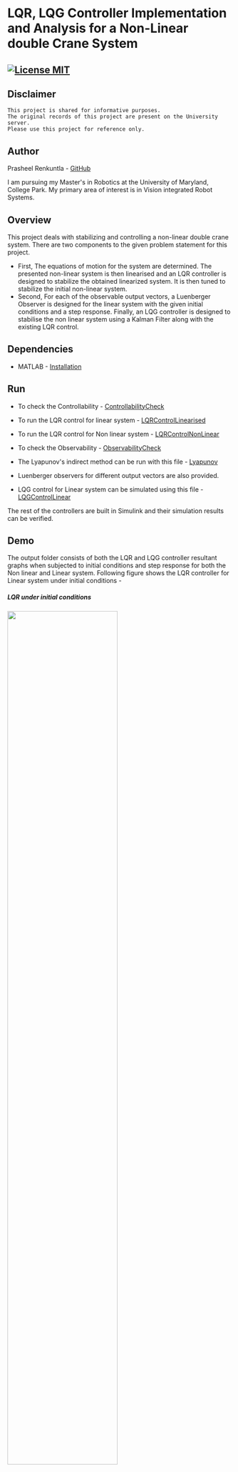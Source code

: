 # LQR, LQG Controller Implementation and Analysis for a Non-Linear double Crane System
[![License MIT](https://img.shields.io/badge/License-MIT-brightgreen.svg)](https://github.com/Prasheel24/two-load-crane/blob/master/License)
---
## Disclaimer
```
This project is shared for informative purposes. 
The original records of this project are present on the University server.
Please use this project for reference only.
```
## Author
Prasheel Renkuntla - [GitHub](https://github.com/Prasheel24)

I am pursuing my Master's in Robotics at the University of Maryland, College Park. My primary area of interest is in Vision integrated Robot Systems.

## Overview

This project deals with stabilizing and controlling a non-linear double crane system. There are two components to the given problem statement for this project. 
* First, The equations of motion for the system are determined. The presented non-linear system is then linearised and an LQR controller is designed to stabilize the obtained linearized system. It is then tuned to stabilize the initial non-linear system.
* Second, For each of the observable output vectors, a Luenberger Observer is designed for the linear system with the given initial conditions and a step response. Finally, an LQG controller is designed to stabilise the non linear system using a Kalman Filter along with the existing LQR control.

## Dependencies

* MATLAB - [Installation](https://www.mathworks.com/downloads/)

## Run
* To check the Controllability - [ControllabilityCheck](https://github.com/Prasheel24/two-load-crane/blob/master/code/ControllabilityCheck.m)

* To run the LQR control for linear system - [LQRControlLinearised](https://github.com/Prasheel24/two-load-crane/blob/master/code/LQRControlLinearised.m)
* To run the LQR control for Non linear system - [LQRControlNonLinear](https://github.com/Prasheel24/two-load-crane/blob/master/code/LQRControlNonLinear.m)

* To check the Observability - [ObservabilityCheck](https://github.com/Prasheel24/two-load-crane/blob/master/code/ObservabilityCheck.m)

* The Lyapunov's indirect method can be run with this file - [Lyapunov](https://github.com/Prasheel24/two-load-crane/blob/master/code/LyapunovIndirectMethod.m)

* Luenberger observers for different output vectors are also provided.

* LQG control for Linear system can be simulated using this file - [LQGControlLinear](https://github.com/Prasheel24/two-load-crane/blob/master/code/LQGControlLinear.m)

The rest of the controllers are built in Simulink and their simulation results can be verified.

## Demo
The output folder consists of both the LQR and LQG controller resultant graphs when subjected to initial conditions and step response for both the Non linear and Linear system. Following figure shows the LQR controller for Linear system under initial conditions - 
<p align="center">
<h5>LQR under initial conditions</h5>
<img src="/output/LQRInit.PNG" width="70%">
</p>
Graph below shows the LQR control for Non linear system -
<p align="center">
<h5>LQR Control for Non Linear System</h5>
<img src="/output/LQRNonLinear.PNG" width="70%">
</p>
The Luenberger observer for x(t) output vector with step input is shown below - 
<p align="center">
<h5>Luenberger Observer output for x(t) with step input</h5>
<img src="/output/LuenXStep.PNG" width="70%">
</p>
LQG controller output for x(t) is given below(Linear System) -
<p align="center">
<h5>LQG Control for x(t) in Linear</h5>
<img src="/output/xLinearLQGGraph.PNG" width="70%">
</p>
FInally, the graph below shows the LQG controller for non linear system given the output vector to be x(t) -
<p align="center">
<h5>LQG Controller for Non linear system - x(t)</h5>
<img src="/output/xGraph.PNG" width="70%">
</p>

## License 
```
MIT License

Copyright (c) 2020 Prasheel Renkuntla

Permission is hereby granted, free of charge, to any person obtaining a copy
of this software and associated documentation files (the "Software"), to deal
in the Software without restriction, including without limitation the rights
to use, copy, modify, merge, publish, distribute, sublicense, and/or sell
copies of the Software, and to permit persons to whom the Software is
furnished to do so, subject to the following conditions:

The above copyright notice and this permission notice shall be included in all
copies or substantial portions of the Software.

THE SOFTWARE IS PROVIDED "AS IS", WITHOUT WARRANTY OF ANY KIND, EXPRESS OR
IMPLIED, INCLUDING BUT NOT LIMITED TO THE WARRANTIES OF MERCHANTABILITY,
FITNESS FOR A PARTICULAR PURPOSE AND NONINFRINGEMENT. IN NO EVENT SHALL THE
AUTHORS OR COPYRIGHT HOLDERS BE LIABLE FOR ANY CLAIM, DAMAGES OR OTHER
LIABILITY, WHETHER IN AN ACTION OF CONTRACT, TORT OR OTHERWISE, ARISING FROM,
OUT OF OR IN CONNECTION WITH THE SOFTWARE OR THE USE OR OTHER DEALINGS IN THE
SOFTWARE.
```
## References
* E. V. Kumar and J. Jerome. Robust lqr controller design for stabilizing and trajectory tracking of inverted pendulum. Procedia Engineering, 64:169-178, 2013.
* Linearisation - [Link](http://en.wikipedia.org/wiki/Linearization)
* Luenberger Observer - [Link](https://en.wikipedia.org/wiki/Linear%E2%80%93quadratic%E2%80%93Gaussian_control)
* LQG Controller - [Link](http://en.wikipedia.org/wiki/State_observer)

